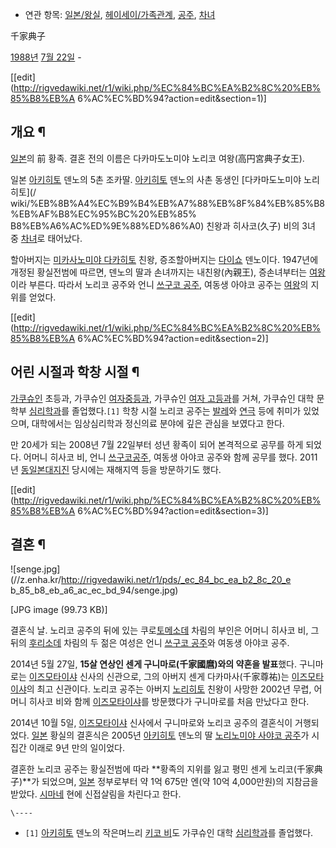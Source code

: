  * 연관 항목: [일본/왕실](%EC%9D%BC%EB%B3%B8/%EC%99%95%EC%8B%A4.md), [헤이세이/가족관계](%ED%97%A4%EC%9D%B4%EC%84%B8%EC%9D%B4/%EA%B0%80%EC%A1%B1%EA%B4%80%EA%B3%84.md), [공주](%EA%B3%B5%EC%A3%BC.md), [차녀](%EC%B0%A8%EB%85%80.md)  

千家典子

[1988년](1988%EB%85%84.md) [7월 22일](7%EC%9B%94%2022%EC%9D%BC.md) \-

[[edit](http://rigvedawiki.net/r1/wiki.php/%EC%84%BC%EA%B2%8C%20%EB%85%B8%EB%A
6%AC%EC%BD%94?action=edit&section=1)]

## 개요 ¶

[일본](%EC%9D%BC%EB%B3%B8.md)의 前 황족. 결혼 전의 이름은 다카마도노미야 노리코 여왕(高円宮典子女王).

  

일본 [아키히토](%EC%95%84%ED%82%A4%ED%9E%88%ED%86%A0.md) 덴노의 5촌 조카딸.
[아키히토](%EC%95%84%ED%82%A4%ED%9E%88%ED%86%A0.md) 덴노의 사촌 동생인 [다카마도노미야 노리히토](/
wiki/%EB%8B%A4%EC%B9%B4%EB%A7%88%EB%8F%84%EB%85%B8%EB%AF%B8%EC%95%BC%20%EB%85%
B8%EB%A6%AC%ED%9E%88%ED%86%A0) 친왕과 히사코(久子) 비의 3녀 중
[차녀](%EC%B0%A8%EB%85%80.md)로 태어났다.

  

할아버지는 [미카사노미야 다카히토](%EB%AF%B8%EC%B9%B4%EC%82%AC%EB%85%B8%EB%AF%B8%EC%95%BC%20%EB%8B%A4%EC%B9%B4%ED%9E%88%ED%86%A0.md) 친왕, 증조할아버지는
[다이쇼](%EB%8B%A4%EC%9D%B4%EC%87%BC.md) 덴노이다. 1947년에 개정된 황실전범에 따르면, 덴노의 딸과
손녀까지는 내친왕(內親王), 증손녀부터는 [여왕](%EC%97%AC%EC%99%95.md)이라 부른다. 따라서 노리코 공주와 언니
[쓰구코 공주](%EC%93%B0%EA%B5%AC%EC%BD%94%20%EA%B3%B5%EC%A3%BC.md), 여동생 아야코 공주는
[여왕](%EC%97%AC%EC%99%95.md)의 지위를 얻었다.

  

[[edit](http://rigvedawiki.net/r1/wiki.php/%EC%84%BC%EA%B2%8C%20%EB%85%B8%EB%A
6%AC%EC%BD%94?action=edit&section=2)]

## 어린 시절과 학창 시절 ¶

[가쿠슈인](%EA%B0%80%EC%BF%A0%EC%8A%88%EC%9D%B8.md) 초등과, 가쿠슈인 [여자중등과](%EC%97%AC%EC%A4%91.md), 가쿠슈인 [여자 고등과](%EC%97%AC%EA%B3%A0.md)를 거쳐,
가쿠슈인 대학 문학부 [심리학과](%EC%8B%AC%EB%A6%AC%ED%95%99%EA%B3%BC.md)를 졸업했다.`[1]` 학창
시절 노리코 공주는 [발레](%EB%B0%9C%EB%A0%88.md)와 [연극](%EC%97%B0%EA%B7%B9.md) 등에
취미가 있었으며, 대학에서는 임상심리학과 정신의료 분야에 깊은 관심을 보였다고 한다.

  

만 20세가 되는 2008년 7월 22일부터 성년 황족이 되어 본격적으로 공무를 하게 되었다. 어머니 히사코 비, 언니 [쓰구코공주](%EC%93%B0%EA%B5%AC%EC%BD%94%20%EA%B3%B5%EC%A3%BC.md), 여동생 아야코 공주와 함께
공무를 했다. 2011년 [동일본대지진](%EB%8F%99%EC%9D%BC%EB%B3%B8%20%EB%8C%80%EC%A7%80%EC%A7%84.md) 당시에는
재해지역 등을 방문하기도 했다.

  

[[edit](http://rigvedawiki.net/r1/wiki.php/%EC%84%BC%EA%B2%8C%20%EB%85%B8%EB%A
6%AC%EC%BD%94?action=edit&section=3)]

## 결혼 ¶

![senge.jpg](//z.enha.kr/http://rigvedawiki.net/r1/pds/_ec_84_bc_ea_b2_8c_20_e
b_85_b8_eb_a6_ac_ec_bd_94/senge.jpg)

[JPG image (99.73 KB)]

  

결혼식 날. 노리코 공주의 뒤에 있는 쿠로[토메소데](%ED%86%A0%EB%A9%94%EC%86%8C%EB%8D%B0.md) 차림의
부인은 어머니 히사코 비, 그 뒤의 [후리소데](%ED%9B%84%EB%A6%AC%EC%86%8C%EB%8D%B0.md) 차림의 두
젊은 여성은 언니 [쓰구코 공주](%EC%93%B0%EA%B5%AC%EC%BD%94%20%EA%B3%B5%EC%A3%BC.md)와
여동생 아야코 공주.

  

2014년 5월 27일, **15살 연상인 센게 구니마로(千家國麿)와의 약혼을 발표**했다. 구니마로는
[이즈모타이샤](%EC%9D%B4%EC%A6%88%EB%AA%A8%ED%83%80%EC%9D%B4%EC%83%A4.md) 신사의
신관으로, 그의 아버지 센게 다카마사(千家尊祐)는
[이즈모타이샤](%EC%9D%B4%EC%A6%88%EB%AA%A8%ED%83%80%EC%9D%B4%EC%83%A4.md)의 최고
신관이다. 노리코 공주는 아버지 [노리히토](%EB%85%B8%EB%A6%AC%ED%9E%88%ED%86%A0.md) 친왕이 사망한
2002년 무렵, 어머니 히사코 비와 함께
[이즈모타이샤](%EC%9D%B4%EC%A6%88%EB%AA%A8%ED%83%80%EC%9D%B4%EC%83%A4.md)를 방문했다가
구니마로를 처음 만났다고 한다.

  

2014년 10월 5일,
[이즈모타이샤](%EC%9D%B4%EC%A6%88%EB%AA%A8%ED%83%80%EC%9D%B4%EC%83%A4.md) 신사에서
구니마로와 노리코 공주의 결혼식이 거행되었다. [일본](%EC%9D%BC%EB%B3%B8.md) 황실의 결혼식은 2005년
[아키히토](%EC%95%84%ED%82%A4%ED%9E%88%ED%86%A0.md) 덴노의 딸 [노리노미야 사야코 공주](%EB%85%B8%EB%A6%AC%EB%85%B8%EB%AF%B8%EC%95%BC%20%EC%82%AC%EC%95%BC%EC%BD%94%20%EA%B3%B5%EC%A3%BC.md)가 시집간 이래로 9년 만의 일이었다.

  

결혼한 노리코 공주는 황실전범에 따라 **황족의 지위를 잃고 평민 센게 노리코(千家典子)**가 되었으며,
[일본](%EC%9D%BC%EB%B3%B8.md) 정부로부터 약 1억 675만 엔(약 10억 4,000만원)의 지참금을 받았다.
[시마네](%EC%8B%9C%EB%A7%88%EB%84%A4.md) 현에 신접살림을 차린다고 한다.

`\----`

  * `[1]` [아키히토](%EC%95%84%ED%82%A4%ED%9E%88%ED%86%A0.md) 덴노의 작은며느리 [키코 비](%ED%82%A4%EC%BD%94%20%EB%B9%84.md)도 가쿠슈인 대학 [심리학과](%EC%8B%AC%EB%A6%AC%ED%95%99%EA%B3%BC.md)를 졸업했다.

